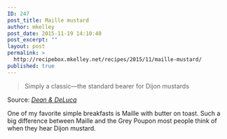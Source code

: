 ```yaml
---
ID: 247
post_title: Maille mustard
author: mkelley
post_date: 2015-11-19 14:10:40
post_excerpt: ""
layout: post
permalink: >
  http://recipebox.mkelley.net/recipes/2015/11/maille-mustard/
published: true
---
```

<blockquote>Simply a classic—the standard bearer for Dijon mustards</blockquote>
Source: <em><a href="http://www.deandeluca.com/maille-originale-dijon-mustard">Dean &amp; DeLuca</a></em>

One of my favorite simple breakfasts is Maille with butter on toast. Such a big difference between Maille and the Grey Poupon most people think of when they hear Dijon mustard.